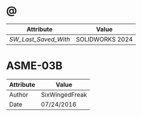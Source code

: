# @
| Attribute | Value |
| ---  | ---     |
| _SW_Last_Saved_With_ | SOLIDWORKS 2024 |
# ASME-03B
| Attribute | Value |
| ---  | ---     |
| Author | SixWingedFreak |
| Date | 07/24/2016 |
